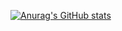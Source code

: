 [![Anurag's GitHub stats](https://github-readme-stats.vercel.app/api?username=rbase0218)](https://github.com/anuraghazra/github-readme-stats)
